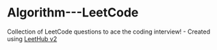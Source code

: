 # Algorithm---LeetCode
Collection of LeetCode questions to ace the coding interview! - Created using [LeetHub v2](https://github.com/arunbhardwaj/LeetHub-2.0)

